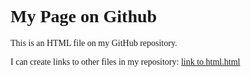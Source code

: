 
<html> 
  <head>
    <title> Simple GitHub Page</title>


<style>
  body {2B1700; background-color: F5FDC; font-family: tahoma, verdana;}
</style>
</head>


<body>
  <h1>My Page on Github</h1>
<p>This is an HTML file on my GitHub repository.</p>
<p> I can create links to other files in my repository: <a href ="myhtml.html">link to html.html</a><p>

</body>

</html>
